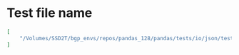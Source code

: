 # Test file name

```json
[
    "/Volumes/SSD2T/bgp_envs/repos/pandas_128/pandas/tests/io/json/test_readlines.py"
]
```
